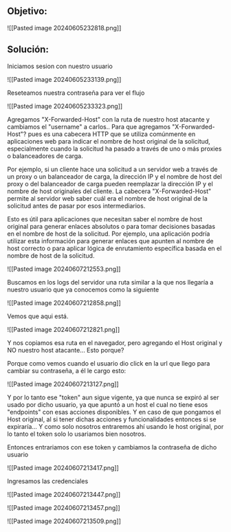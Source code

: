 
## Objetivo:

![[Pasted image 20240605232818.png]]

## Solución:

Iniciamos sesion con nuestro usuario

![[Pasted image 20240605233139.png]]

Reseteamos nuestra contraseña para ver el flujo

![[Pasted image 20240605233323.png]]

Agregamos "X-Forwarded-Host" con la ruta de nuestro host atacante y cambiamos el "username" a carlos..
Para que agregamos "X-Forwarded-Host"? pues es una cabecera HTTP que se utiliza comúnmente en aplicaciones web para indicar el nombre de host original de la solicitud, especialmente cuando la solicitud ha pasado a través de uno o más proxies o balanceadores de carga.

Por ejemplo, si un cliente hace una solicitud a un servidor web a través de un proxy o un balanceador de carga, la dirección IP y el nombre de host del proxy o del balanceador de carga pueden reemplazar la dirección IP y el nombre de host originales del cliente. La cabecera "X-Forwarded-Host" permite al servidor web saber cuál era el nombre de host original de la solicitud antes de pasar por esos intermediarios.

Esto es útil para aplicaciones que necesitan saber el nombre de host original para generar enlaces absolutos o para tomar decisiones basadas en el nombre de host de la solicitud. Por ejemplo, una aplicación podría utilizar esta información para generar enlaces que apunten al nombre de host correcto o para aplicar lógica de enrutamiento específica basada en el nombre de host de la solicitud.


![[Pasted image 20240607212553.png]]

Buscamos en los logs del servidor una ruta similar a la que nos llegaría a nuestro usuario que ya conocemos como la siguiente 

![[Pasted image 20240607212858.png]]


Vemos que aqui está.

![[Pasted image 20240607212821.png]]

Y nos copiamos esa ruta en el navegador, pero agregando el Host original y NO nuestro host atacante... Esto porque?

Porque como vemos cuando el usuario dio click en la url que llego para cambiar su contraseña, a él le cargo esto:

![[Pasted image 20240607213127.png]]

Y por lo tanto ese "token" aun sigue vigente, ya que nunca se expiró al ser usado por dicho usuario, ya que apuntó a un host el cual no tiene esos "endpoints" con esas acciones disponibles. Y en caso de que pongamos el Host original, al si tener dichas acciones y funcionalidades entonces si se expiraría... Y como solo nosotros entraremos ahí usando le host original, por lo tanto el token solo lo usariamos bien nosotros.

Entonces entrariamos con ese token y cambiamos la contraseña de dicho usuario

![[Pasted image 20240607213417.png]]


Ingresamos las credenciales

![[Pasted image 20240607213447.png]]


![[Pasted image 20240607213457.png]]

![[Pasted image 20240607213509.png]]
